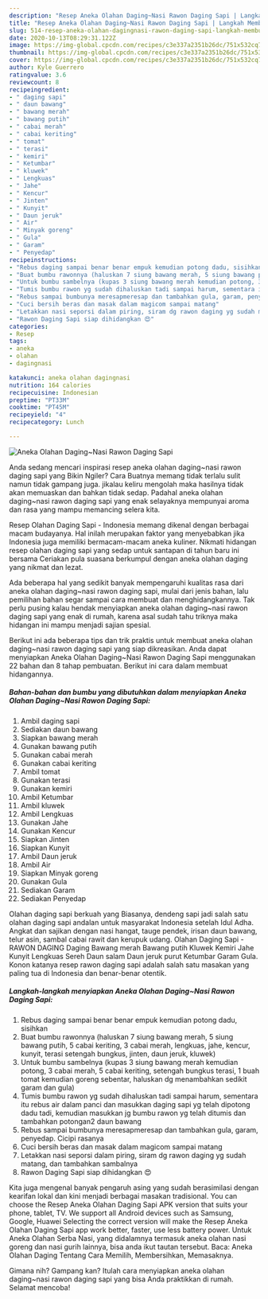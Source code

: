```yaml
---
description: "Resep Aneka Olahan Daging~Nasi Rawon Daging Sapi | Langkah Membuat Aneka Olahan Daging~Nasi Rawon Daging Sapi Yang Bisa Manjain Lidah"
title: "Resep Aneka Olahan Daging~Nasi Rawon Daging Sapi | Langkah Membuat Aneka Olahan Daging~Nasi Rawon Daging Sapi Yang Bisa Manjain Lidah"
slug: 514-resep-aneka-olahan-dagingnasi-rawon-daging-sapi-langkah-membuat-aneka-olahan-dagingnasi-rawon-daging-sapi-yang-bisa-manjain-lidah
date: 2020-10-13T08:29:31.122Z
image: https://img-global.cpcdn.com/recipes/c3e337a2351b26dc/751x532cq70/aneka-olahan-dagingnasi-rawon-daging-sapi-foto-resep-utama.jpg
thumbnail: https://img-global.cpcdn.com/recipes/c3e337a2351b26dc/751x532cq70/aneka-olahan-dagingnasi-rawon-daging-sapi-foto-resep-utama.jpg
cover: https://img-global.cpcdn.com/recipes/c3e337a2351b26dc/751x532cq70/aneka-olahan-dagingnasi-rawon-daging-sapi-foto-resep-utama.jpg
author: Kyle Guerrero
ratingvalue: 3.6
reviewcount: 8
recipeingredient:
- " daging sapi"
- " daun bawang"
- " bawang merah"
- " bawang putih"
- " cabai merah"
- " cabai keriting"
- " tomat"
- " terasi"
- " kemiri"
- " Ketumbar"
- " kluwek"
- " Lengkuas"
- " Jahe"
- " Kencur"
- " Jinten"
- " Kunyit"
- " Daun jeruk"
- " Air"
- " Minyak goreng"
- " Gula"
- " Garam"
- " Penyedap"
recipeinstructions:
- "Rebus daging sampai benar benar empuk kemudian potong dadu, sisihkan"
- "Buat bumbu rawonnya (haluskan 7 siung bawang merah, 5 siung bawang putih, 5 cabai keriting, 3 cabai merah, lengkuas, jahe, kencur, kunyit, terasi setengah bungkus, jinten, daun jeruk, kluwek)"
- "Untuk bumbu sambelnya (kupas 3 siung bawang merah kemudian potong, 3 cabai merah, 5 cabai keriting, setengah bungkus terasi, 1 buah tomat kemudian goreng sebentar, haluskan dg menambahkan sedikit garam dan gula)"
- "Tumis bumbu rawon yg sudah dihaluskan tadi sampai harum, sementara itu rebus air dalam panci dan masukkan daging sapi yg telah dipotong dadu tadi, kemudian masukkan jg bumbu rawon yg telah ditumis dan tambahkan potongan2 daun bawang"
- "Rebus sampai bumbunya meresapmeresap dan tambahkan gula, garam, penyedap. Cicipi rasanya"
- "Cuci bersih beras dan masak dalam magicom sampai matang"
- "Letakkan nasi seporsi dalam piring, siram dg rawon daging yg sudah matang, dan tambahkan sambalnya"
- "Rawon Daging Sapi siap dihidangkan 😍"
categories:
- Resep
tags:
- aneka
- olahan
- dagingnasi

katakunci: aneka olahan dagingnasi 
nutrition: 164 calories
recipecuisine: Indonesian
preptime: "PT33M"
cooktime: "PT45M"
recipeyield: "4"
recipecategory: Lunch

---
```



![Aneka Olahan Daging~Nasi Rawon Daging Sapi](https://img-global.cpcdn.com/recipes/c3e337a2351b26dc/751x532cq70/aneka-olahan-dagingnasi-rawon-daging-sapi-foto-resep-utama.jpg)

Anda sedang mencari inspirasi resep aneka olahan daging~nasi rawon daging sapi yang Bikin Ngiler? Cara Buatnya memang tidak terlalu sulit namun tidak gampang juga. jikalau keliru mengolah maka hasilnya tidak akan memuaskan dan bahkan tidak sedap. Padahal aneka olahan daging~nasi rawon daging sapi yang enak selayaknya mempunyai aroma dan rasa yang mampu memancing selera kita.

Resep Olahan Daging Sapi - Indonesia memang dikenal dengan berbagai macam budayanya. Hal inilah merupakan faktor yang menyebabkan jika Indonesia juga memiliki bermacam-macam aneka kuliner. Nikmati hidangan resep olahan daging sapi yang sedap untuk santapan di tahun baru ini bersama Ceriakan pula suasana berkumpul dengan aneka olahan daging yang nikmat dan lezat.

Ada beberapa hal yang sedikit banyak mempengaruhi kualitas rasa dari aneka olahan daging~nasi rawon daging sapi, mulai dari jenis bahan, lalu pemilihan bahan segar sampai cara membuat dan menghidangkannya. Tak perlu pusing kalau hendak menyiapkan aneka olahan daging~nasi rawon daging sapi yang enak di rumah, karena asal sudah tahu triknya maka hidangan ini mampu menjadi sajian spesial.


Berikut ini ada beberapa tips dan trik praktis untuk membuat aneka olahan daging~nasi rawon daging sapi yang siap dikreasikan. Anda dapat menyiapkan Aneka Olahan Daging~Nasi Rawon Daging Sapi menggunakan 22 bahan dan 8 tahap pembuatan. Berikut ini cara dalam membuat hidangannya.

<!--inarticleads1-->

##### Bahan-bahan dan bumbu yang dibutuhkan dalam menyiapkan Aneka Olahan Daging~Nasi Rawon Daging Sapi:

1. Ambil  daging sapi
1. Sediakan  daun bawang
1. Siapkan  bawang merah
1. Gunakan  bawang putih
1. Gunakan  cabai merah
1. Gunakan  cabai keriting
1. Ambil  tomat
1. Gunakan  terasi
1. Gunakan  kemiri
1. Ambil  Ketumbar
1. Ambil  kluwek
1. Ambil  Lengkuas
1. Gunakan  Jahe
1. Gunakan  Kencur
1. Siapkan  Jinten
1. Siapkan  Kunyit
1. Ambil  Daun jeruk
1. Ambil  Air
1. Siapkan  Minyak goreng
1. Gunakan  Gula
1. Sediakan  Garam
1. Sediakan  Penyedap


Olahan daging sapi berkuah yang Biasanya, dendeng sapi jadi salah satu olahan daging sapi andalan untuk masyarakat Indonesia setelah Idul Adha. Angkat dan sajikan dengan nasi hangat, tauge pendek, irisan daun bawang, telur asin, sambal cabai rawit dan kerupuk udang. Olahan Daging Sapi - RAWON DAGING Daging Bawang merah Bawang putih Kluwek Kemiri Jahe Kunyit Lengkuas Sereh Daun salam Daun jeruk purut Ketumbar Garam Gula. Konon katanya resep rawon daging sapi adalah salah satu masakan yang paling tua di Indonesia dan benar-benar otentik. 

<!--inarticleads2-->

##### Langkah-langkah menyiapkan Aneka Olahan Daging~Nasi Rawon Daging Sapi:

1. Rebus daging sampai benar benar empuk kemudian potong dadu, sisihkan
1. Buat bumbu rawonnya (haluskan 7 siung bawang merah, 5 siung bawang putih, 5 cabai keriting, 3 cabai merah, lengkuas, jahe, kencur, kunyit, terasi setengah bungkus, jinten, daun jeruk, kluwek)
1. Untuk bumbu sambelnya (kupas 3 siung bawang merah kemudian potong, 3 cabai merah, 5 cabai keriting, setengah bungkus terasi, 1 buah tomat kemudian goreng sebentar, haluskan dg menambahkan sedikit garam dan gula)
1. Tumis bumbu rawon yg sudah dihaluskan tadi sampai harum, sementara itu rebus air dalam panci dan masukkan daging sapi yg telah dipotong dadu tadi, kemudian masukkan jg bumbu rawon yg telah ditumis dan tambahkan potongan2 daun bawang
1. Rebus sampai bumbunya meresapmeresap dan tambahkan gula, garam, penyedap. Cicipi rasanya
1. Cuci bersih beras dan masak dalam magicom sampai matang
1. Letakkan nasi seporsi dalam piring, siram dg rawon daging yg sudah matang, dan tambahkan sambalnya
1. Rawon Daging Sapi siap dihidangkan 😍


Kita juga mengenal banyak pengaruh asing yang sudah berasimilasi dengan kearifan lokal dan kini menjadi berbagai masakan tradisional. You can choose the Resep Aneka Olahan Daging Sapi APK version that suits your phone, tablet, TV. We support all Android devices such as Samsung, Google, Huawei Selecting the correct version will make the Resep Aneka Olahan Daging Sapi app work better, faster, use less battery power. Untuk Aneka Olahan Serba Nasi, yang didalamnya termasuk aneka olahan nasi goreng dan nasi gurih lainnya, bisa anda ikut tautan tersebut. Baca: Aneka Olahan Daging Tentang Cara Memilih, Membersihkan, Memasaknya. 

Gimana nih? Gampang kan? Itulah cara menyiapkan aneka olahan daging~nasi rawon daging sapi yang bisa Anda praktikkan di rumah. Selamat mencoba!

